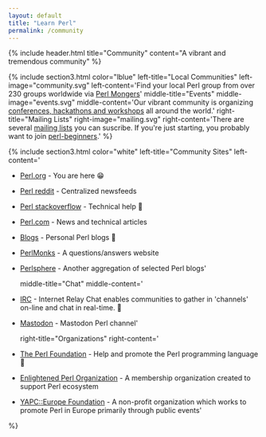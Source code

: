 ```yaml
---
layout: default
title: "Learn Perl"
permalink: /community
---
```


{% include header.html 
   title="Community" 
   content="A vibrant and tremendous community"
%}

{% include section3.html 
   color="lblue"
   left-title="Local Communities"
   left-image="community.svg"
   left-content='Find your local Perl group from over 230 groups worldwide via [Perl Mongers](http://www.pm.org/)'
   middle-title="Events"
   middle-image="events.svg"
   middle-content='Our vibrant community is organizing [conferences, hackathons and workshops](/events) all around the world.'
   right-title="Mailing Lists"
   right-image="mailing.svg"
   right-content='There are several [mailing lists](/lists) you can suscribe. If you\'re just starting, you probably want to join [perl-beginners](/list/beginners).'
%}

{% include section3.html 
   color="white"
   left-title="Community Sites"
   left-content='
* [Perl.org](http://www.perl.org) - You are here :grin:
* [Perl reddit](https://www.reddit.com/r/perl/) - Centralized newsfeeds
* [Perl stackoverflow](https://stackoverflow.com/questions/tagged/perl) - Technical help :wrench:
* [Perl.com](https://www.perl.com) - News and technical articles
* [Blogs](blogs.perl.org) - Personal Perl blogs :speech_balloon:
* [PerlMonks](http://www.perlmonks.com) - A questions/answers website
* [Perlsphere](http://perlsphere.net) - Another aggregation of selected Perl blogs'

   middle-title="Chat"
   middle-content='
* [IRC](http://www.irc.perl.org/) - Internet Relay Chat enables communities to gather in \'channels\' on-line and chat in real-time. :speech_balloon:
* [Mastodon](https://discord.gg/perl-lang) - Mastodon Perl channel'

   right-title="Organizations"
   right-content='
* [The Perl Foundation](http://www.perlfoundation.org/) - Help and promote the Perl programming language :post_office:
* [Enlightened Perl Organization](http://www.enlightenedperl.org/) - A membership organization created to support Perl ecosystem
* [YAPC::Europe Foundation](http://www.yapceurope.org/) - A non-profit organization which works to promote Perl in Europe primarily through public events'

%}



     
